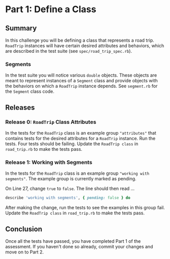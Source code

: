 # Part 1:  Define a Class

## Summary
In this challenge you will be defining a class that represents a road trip.  `RoadTrip` instances will have certain desired attributes and behaviors, which are described in the test suite (see `spec/road_trip_spec.rb`).

### Segments
In the test suite you will notice various `double` objects.  These objects are meant to represent instances of a `Segment` class and provide objects with the behaviors on which a `RoadTrip` instance depends.  See `segment.rb` for the `Segment` class code.


## Releases
### Release 0:  `RoadTrip` Class Attributes
In the tests for the `RoadTrip` class is an example group `"attributes"` that contains tests for the desired attributes for a `RoadTrip` instance.  Run the tests.  Four tests should be failing.  Update the `RoadTrip class` in `road_trip.rb` to make the tests pass.

### Release 1:  Working with Segments
In the tests for the `RoadTrip` class is an example group `"working with segments"`.  The example group is currently marked as pending.

On Line 27, change `true` to `false`.  The line should then read ...

```ruby
describe 'working with segments', { pending: false } do
```

After making the change, run the tests to see the examples in this group fail.  Update the `RoadTrip class` in `road_trip.rb` to make the tests pass.

## Conclusion
Once all the tests have passed, you have completed Part 1 of the assessment.  If you haven't done so already, commit your changes and move on to Part 2.
